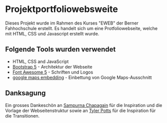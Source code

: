 # Projektportfoliowebsweite #
Dieses Projekt wurde im Rahmen des Kurses "EWEB" der Berner Fahhochschule erstellt. Es handelt sich um eine Protfoliowebseite, welche mit HTML, CSS und Javascript erstellt wurde.

## Folgende Tools wurden verwendet ##
* HTML, CSS and JavaScript
* [Bootstrap 5](https://getbootstrap.com/docs/5.0/getting-started/introduction/) - Architektur der Webseite
* [Font Awesome 5](https://fontawesome.com/) - Schriften und Logos
* [google maps embedding](https://www.embed-map.com/) - Einbettung von Google Maps-Ausschnitt

## Danksagung ##
Ein grosses Dankeschön an [Sampurna Chapagain](https://github.com/SampurnaC/portfolio_website_fcc/tree/portfolio-starter-files) für die Inspiration und die Vorlage der Webseitenstruktur sowie an [Tyler Potts](https://github.com/TylerPottsDev/js-page-transitions-basic) für die Inspiration für die Transitionen.
